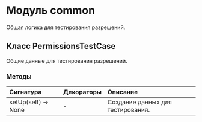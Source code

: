# Модуль common

Общая логика для тестирования разрешений.

## Класс PermissionsTestCase

Общие данные для тестирования разрешений.

### Методы

| Сигнатура               | Декораторы | Описание                          |
| :---------------------- | :--------- | :-------------------------------- |
| setUp(self) -&#62; None | -          | Создание данных для тестирования. |